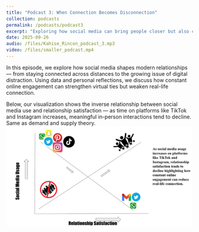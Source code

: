```yaml
---
title: "Podcast 3: When Connection Becomes Disconnection"
collection: podcasts
permalink: /podcasts/podcast3
excerpt: "Exploring how social media can bring people closer but also cause distance in real-life relationships"
date: 2025-09-26
audio: /files/Kahise_Rincon_podcast_3.mp3
video: /files/smaller_podcast.mp4
---
```


In this episode, we explore how social media shapes modern relationships — from staying connected across distances to the growing issue of digital distraction. Using data and personal reflections, we discuss how constant online engagement can strengthen virtual ties but weaken real-life connection. 

Below, our visualization shows the inverse relationship between social media use and relationship satisfaction — as time on platforms like TikTok and Instagram increases, meaningful in-person interactions tend to decline. Same as demand and supply theory.
![Data Visualization](image.png)